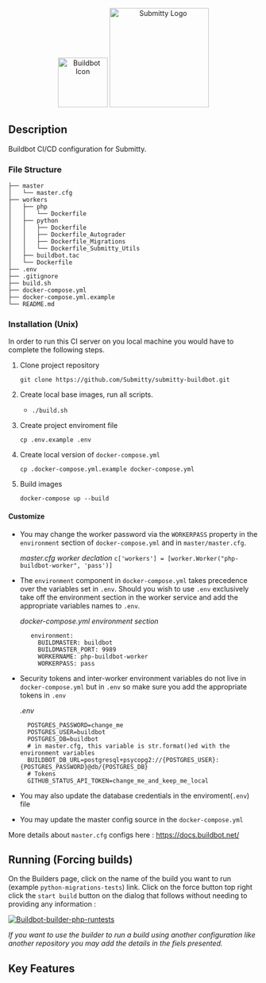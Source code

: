 <p align="center">
 <img src="https://buildbot.net/img/nut.svg" alt="Buildbot Icon" height="100"> <img src="https://submitty.org/images/submitty_logo.png" alt="Submitty Logo" width="200px"/>
</p>


## Description
Buildbot CI/CD configuration for Submitty.

### File Structure
```
├── master
│   └── master.cfg
├── workers
│   ├── php
│   │   └── Dockerfile
│   ├── python
│   │   ├── Dockerfile
│   │   ├── Dockerfile_Autograder
│   │   ├── Dockerfile_Migrations
│   │   └── Dockerfile_Submitty_Utils
│   ├── buildbot.tac
│   └── Dockerfile
├── .env
├── .gitignore
├── build.sh
├── docker-compose.yml
├── docker-compose.yml.example
└── README.md
```

### Installation (Unix)

In order to run this CI server on you local machine you would have to complete the following steps.

1. Clone project repository

   `git clone https://github.com/Submitty/submitty-buildbot.git`

2. Create local base images, run all scripts.
   
   - `./build.sh`
  
3. Create project enviroment file
   
   `cp .env.example .env`

4. Create local version of `docker-compose.yml`
   
   `cp .docker-compose.yml.example docker-compose.yml`

5. Build images
   
   `docker-compose up --build`

#### Customize

- You may change the worker password via the `WORKERPASS` property in the `environment` section of `docker-compose.yml` and in `master/master.cfg`. 

    *master.cfg worker declation*
      ```
      c['workers'] = [worker.Worker("php-buildbot-worker", 'pass')]
      ```

- The `environment` component in `docker-compose.yml` takes precedence over the variables set in `.env`. Should you wish to use `.env` exclusively take off the environment section in the worker service and add the appropriate variables names to `.env`. 

  *docker-compose.yml environment section*
   ```
      environment:
        BUILDMASTER: buildbot
        BUILDMASTER_PORT: 9989
        WORKERNAME: php-buildbot-worker
        WORKERPASS: pass
   ```

- Security tokens and inter-worker environment variables do not live in `docker-compose.yml` but in `.env` so make sure you add the appropriate tokens in `.env`

  *.env*
  
  ```
    POSTGRES_PASSWORD=change_me
    POSTGRES_USER=buildbot
    POSTGRES_DB=buildbot
    # in master.cfg, this variable is str.format()ed with the environment variables
    BUILDBOT_DB_URL=postgresql+psycopg2://{POSTGRES_USER}:{POSTGRES_PASSWORD}@db/{POSTGRES_DB}
    # Tokens
    GITHUB_STATUS_API_TOKEN=change_me_and_keep_me_local
  ```
  
- You may also update the database credentials in the enviroment(`.env`) file 
- You may update the master config source in the `docker-compose.yml` 
  
More details about `master.cfg` configs here : https://docs.buildbot.net/


## Running (Forcing builds)

On the Builders page, click on the name of the build you want to run (example `python-migrations-tests`) link. Click on the force button top right click the `start build` button on the dialog that follows without needing to providing any information :

<a href="https://ibb.co/64RzTyR"><img src="https://i.ibb.co/FBb2yhb/Buildbot-builder-php-runtests.png" alt="Buildbot-builder-php-runtests" border="0"></a>

_If you want to use the builder to run a build using another configuration like another repository you may add the details in the fiels presented._



## Key Features